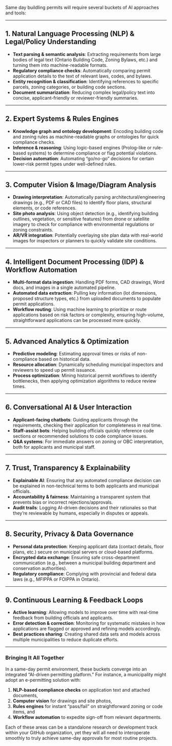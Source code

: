 Same day buildling permits will require several buckets of AI approaches and tools:

---

## 1. Natural Language Processing (NLP) & Legal/Policy Understanding
- **Text parsing & semantic analysis**: Extracting requirements from large bodies of legal text (Ontario Building Code, Zoning Bylaws, etc.) and turning them into machine-readable formats.  
- **Regulatory compliance checks**: Automatically comparing permit application details to the text of relevant laws, codes, and bylaws.  
- **Entity recognition & classification**: Identifying references to specific parcels, zoning categories, or building code sections.  
- **Document summarization**: Reducing complex legal/policy text into concise, applicant-friendly or reviewer-friendly summaries.

---

## 2. Expert Systems & Rules Engines
- **Knowledge graph and ontology development**: Encoding building code and zoning rules as machine-readable graphs or ontologies for quick compliance checks.  
- **Inference & reasoning**: Using logic-based engines (Prolog-like or rule-based systems) to determine compliance or flag potential violations.  
- **Decision automation**: Automating “go/no-go” decisions for certain lower-risk permit types under well-defined rules.

---

## 3. Computer Vision & Image/Diagram Analysis
- **Drawing interpretation**: Automatically parsing architectural/engineering drawings (e.g., PDF or CAD files) to identify floor plans, structural elements, or code references.  
- **Site photo analysis**: Using object detection (e.g., identifying building outlines, vegetation, or sensitive features) from drone or satellite imagery to check for compliance with environmental regulations or zoning constraints.  
- **AR/VR integration**: Potentially overlaying site plan data with real-world images for inspectors or planners to quickly validate site conditions.

---

## 4. Intelligent Document Processing (IDP) & Workflow Automation
- **Multi-format data ingestion**: Handling PDF forms, CAD drawings, Word docs, and images in a single automated pipeline.  
- **Automated data extraction**: Pulling key information (lot dimensions, proposed structure types, etc.) from uploaded documents to populate permit applications.  
- **Workflow routing**: Using machine learning to prioritize or route applications based on risk factors or complexity, ensuring high-volume, straightforward applications can be processed more quickly.

---

## 5. Advanced Analytics & Optimization
- **Predictive modeling**: Estimating approval times or risks of non-compliance based on historical data.  
- **Resource allocation**: Dynamically scheduling municipal inspectors and reviewers to speed up permit issuance.  
- **Process optimization**: Mining historical permit workflows to identify bottlenecks, then applying optimization algorithms to reduce review times.

---

## 6. Conversational AI & User Interaction
- **Applicant-facing chatbots**: Guiding applicants through the requirements, checking their application for completeness in real time.  
- **Staff-assist bots**: Helping building officials quickly reference code sections or recommended solutions to code compliance issues.  
- **Q&A systems**: For immediate answers on zoning or OBC interpretation, both for applicants and municipal staff.

---

## 7. Trust, Transparency & Explainability
- **Explainable AI**: Ensuring that any automated compliance decision can be explained in non-technical terms to both applicants and municipal officials.  
- **Accountability & fairness**: Maintaining a transparent system that prevents bias or incorrect rejections/approvals.  
- **Audit trails**: Logging AI-driven decisions and their rationales so that they’re reviewable by humans, especially in disputes or appeals.

---

## 8. Security, Privacy & Data Governance
- **Personal data protection**: Keeping applicant data (contact details, floor plans, etc.) secure on municipal servers or cloud-based platforms.  
- **Encrypted data exchange**: Ensuring safe cross-department communication (e.g., between a municipal building department and conservation authorities).  
- **Regulatory compliance**: Complying with provincial and federal data laws (e.g., MFIPPA or FOIPPA in Ontario).

---

## 9. Continuous Learning & Feedback Loops
- **Active learning**: Allowing models to improve over time with real-time feedback from building officials and applicants.  
- **Error detection & correction**: Monitoring for systematic mistakes in how applications are flagged or approved and refining models accordingly.  
- **Best practices sharing**: Creating shared data sets and models across multiple municipalities to reduce duplicate efforts.

---

### Bringing It All Together
In a same-day permit environment, these buckets converge into an integrated “AI-driven permitting platform.” For instance, a municipality might adopt an e-permitting solution with:
1. **NLP-based compliance checks** on application text and attached documents,  
2. **Computer vision** for drawings and site photos,  
3. **Rules engines** for instant “pass/fail” on straightforward zoning or code items, and  
4. **Workflow automation** to expedite sign-off from relevant departments.

Each of these areas can be a standalone research or development track within your GitHub organization, yet they will all need to interoperate smoothly to truly achieve same-day approvals for most routine projects.
